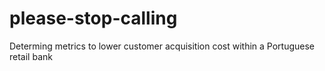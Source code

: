 # please-stop-calling
Determing metrics to lower customer acquisition cost within a Portuguese retail bank
